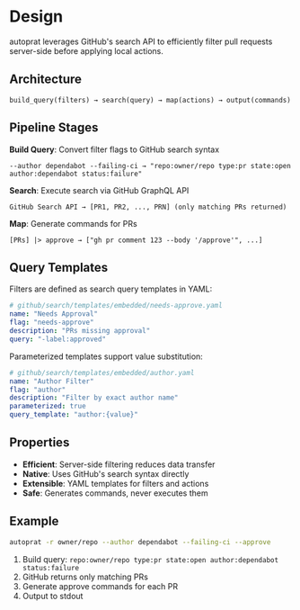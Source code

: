 # Design

autoprat leverages GitHub's search API to efficiently filter pull requests server-side before applying local actions.

## Architecture

```
build_query(filters) → search(query) → map(actions) → output(commands)
```

## Pipeline Stages

**Build Query**: Convert filter flags to GitHub search syntax
```
--author dependabot --failing-ci → "repo:owner/repo type:pr state:open author:dependabot status:failure"
```

**Search**: Execute search via GitHub GraphQL API
```
GitHub Search API → [PR1, PR2, ..., PRN] (only matching PRs returned)
```

**Map**: Generate commands for PRs
```
[PRs] |> approve → ["gh pr comment 123 --body '/approve'", ...]
```

## Query Templates

Filters are defined as search query templates in YAML:

```yaml
# github/search/templates/embedded/needs-approve.yaml
name: "Needs Approval"
flag: "needs-approve"
description: "PRs missing approval"
query: "-label:approved"
```

Parameterized templates support value substitution:

```yaml
# github/search/templates/embedded/author.yaml
name: "Author Filter"
flag: "author"
description: "Filter by exact author name"
parameterized: true
query_template: "author:{value}"
```


## Properties

- **Efficient**: Server-side filtering reduces data transfer
- **Native**: Uses GitHub's search syntax directly
- **Extensible**: YAML templates for filters and actions
- **Safe**: Generates commands, never executes them

## Example

```bash
autoprat -r owner/repo --author dependabot --failing-ci --approve
```

1. Build query: `repo:owner/repo type:pr state:open author:dependabot status:failure`
2. GitHub returns only matching PRs
3. Generate approve commands for each PR
4. Output to stdout